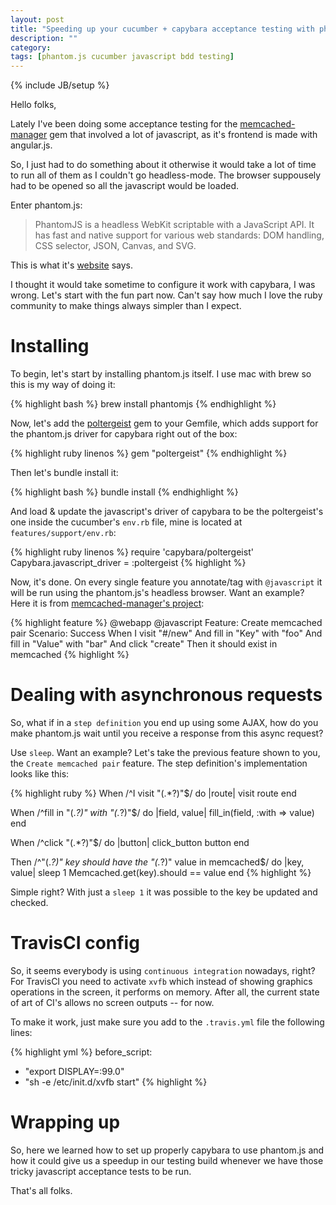 ```yaml
---
layout: post
title: "Speeding up your cucumber + capybara acceptance testing with phantom.js"
description: ""
category: 
tags: [phantom.js cucumber javascript bdd testing]
---
```

{% include JB/setup %}

Hello folks,

Lately I've been doing some acceptance testing for the [memcached-manager](http://github.com/thiagofm/memcached-manager) gem that involved a lot of javascript, as it's frontend is made with angular.js.

So, I just had to do something about it otherwise it would take a lot of time to run all of them as I couldn't go headless-mode. The browser suppousely had to be opened so all the javascript would be loaded.

Enter phantom.js:

> PhantomJS is a headless WebKit scriptable with a JavaScript API. It has fast and native support for various web
standards: DOM handling, CSS selector, JSON, Canvas, and SVG.

This is what it's [website](http://phantomjs.org/) says.

I thought it would take sometime to configure it work with capybara, I
was wrong. Let's start with the fun part now. Can't say how much I love
the ruby community to make things always simpler than I expect.

# Installing

To begin, let's start by installing phantom.js itself. I use mac with
brew so this is my way of doing it:

{% highlight bash %}
brew install phantomjs
{% endhighlight %}

Now, let's add the [poltergeist](https://github.com/jonleighton/poltergeist) gem to your Gemfile, which adds support for the phantom.js
driver for capybara right out of the box:

{% highlight ruby linenos %}
gem "poltergeist"
{% endhighlight %}

Then let's bundle install it: 

{% highlight bash %}
bundle install
{% endhighlight %}

And load & update the javascript's driver of capybara to be the poltergeist's
one inside the cucumber's `env.rb` file, mine is located at
`features/support/env.rb`:

{% highlight ruby linenos %}
require 'capybara/poltergeist'
Capybara.javascript_driver = :poltergeist
{% highlight %}

Now, it's done. On every single feature you annotate/tag with
`@javascript` it will be run using the phantom.js's headless browser.
Want an example? Here it is from [memcached-manager's project](https://github.com/thiagofm/memcached-manager/blob/83f11c5ec2ff8be46c049baf7b7f13c12fc7534c/features/webapp/create_memcached_key.feature):

{% highlight feature %}
@webapp
@javascript
Feature: Create memcached pair
  Scenario: Success
    When I visit "#/new"
    And fill in "Key" with "foo"
    And fill in "Value" with "bar"
    And click "create"
    Then it should exist in memcached
{% highlight %}

# Dealing with asynchronous requests

So, what if in a `step definition` you end up using some AJAX, how do
you make phantom.js wait until you receive a response from this async
request?

Use `sleep`. Want an example? Let's take the previous feature shown to
you, the `Create memcached pair` feature. The step definition's
implementation looks like this:

{% highlight ruby %}
When /^I visit "(.*?)"$/ do |route|
  visit route
end

When /^fill in "(.*?)" with "(.*?)"$/ do |field, value|
  fill_in(field, :with => value)
end

When /^click "(.*?)"$/ do |button|
  click_button button
end

Then /^"(.*?)" key should have the "(.*?)" value in memcached$/ do |key, value|
  sleep 1
  Memcached.get(key).should == value
end
{% highlight %}

Simple right? With just a `sleep 1` it was possible to the key be
updated and checked.

# TravisCI config

So, it seems everybody is using `continuous integration` nowadays,
right? For TravisCI you need to activate `xvfb` which instead of showing
graphics operations in the screen, it performs on memory. After all, the
current state of art of CI's allows no screen outputs -- for now.

To make it work, just make sure you add to the `.travis.yml` file the
following lines:

{% highlight yml %}
before_script:
  - "export DISPLAY=:99.0"
  - "sh -e /etc/init.d/xvfb start"
{% highlight %}

# Wrapping up

So, here we learned how to set up properly capybara to use phantom.js
and how it could give us a speedup in our testing build whenever we have
those tricky javascript acceptance tests to be run.

That's all folks.
